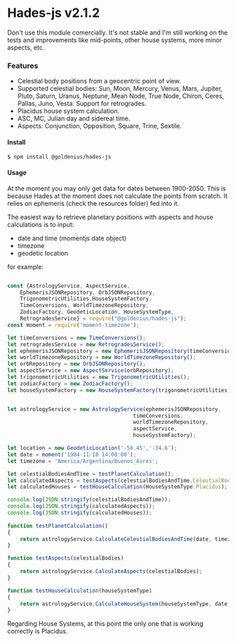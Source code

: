 
# Hades-js v2.1.2

Don't use this module comercially. It's not stable and I'm still working on the tests and improvements like mid-points, other house systems, more minor aspects, etc.

### Features

- Celestial body positions from a geocentric point of view.
- Supported celestial bodies: Sun, Moon, Mercury, Venus, Mars, Jupiter, Pluto, Saturn, Uranus, Neptune,
  Mean Node, True Node, Chiron, Ceres, Pallas, Juno, Vesta. Support for retrogrades.
- Placidus house system calculation.
- ASC, MC, Julian day and sidereal time.
- Aspects: Conjunction, Opposition, Square, Trine, Sextile.

#### Install

`$ npm install @goldenius/hades-js`

#### Usage

At the moment you may only get data for dates between 1900-2050. This is because Hades at the moment does not calculate the points from scratch. It relies on ephemeris (check the resources folder) fed into it.

The easiest way to retrieve planetary positions with aspects and house calculations is to input:
- date and time (momentjs date object)
- timezone
- geodetic location

for example:
```javascript

const {AstrologyService, AspectService, 
    EphemerisJSONRepository, OrbJSONRepository, 
    TrigonometricUtilities,HouseSystemFactory,
    TimeConversions, WorldTimezoneRepository, 
    ZodiacFactory, GeodeticLocation, HouseSystemType,
    RetrogradesService} = require("@goldenius/hades-js");
const moment = require('moment-timezone');

let timeConversions = new TimeConversions();
let retrogradesService = new RetrogradesService();
let ephemerisJSONRepository = new EphemerisJSONRepository(timeConversions,retrogradesService);
let worldTimezoneRepository = new WorldTimezoneRepository();
let orbRepository = new OrbJSONRepository();
let aspectService = new AspectService(orbRepository);
let trigonometricUtilities = new TrigonometricUtilities();
let zodiacFactory = new ZodiacFactory();
let houseSystemFactory = new HouseSystemFactory(trigonometricUtilities,zodiacFactory);


let astrologyService = new AstrologyService(ephemerisJSONRepository, 
                                        timeConversions, 
                                        worldTimezoneRepository,
                                        aspectService,
                                        houseSystemFactory);

let location = new GeodeticLocation('-58.45','-34.6');
let date = moment('1984-11-18 14:00:00');
let timezone = 'America/Argentina/Buenos_Aires';

let celestialBodiesAndTime = testPlanetCalculation();
let calculatedAspects = testAspects(celestialBodiesAndTime.CelestialBodies);
let calculatedHouses = testHouseCalculation(HouseSystemType.Placidus);

console.log(JSON.stringify(celestialBodiesAndTime));
console.log(JSON.stringify(calculatedAspects));
console.log(JSON.stringify(calculatedHouses));
                                        
function testPlanetCalculation()
{
    return astrologyService.CalculateCelestialBodiesAndTime(date, timezone, location);
}

function testAspects(celestialBodies)
{
    return astrologyService.CalculateAspects(celestialBodies);
}

function testHouseCalculation(houseSystemType)
{
    return astrologyService.CalculateHouseSystem(houseSystemType, date, timezone, location);
}
```
Regarding House Systems, at this point the only one that is working correctly is Placidus.
